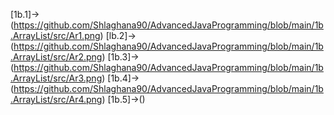 [1b.1]->(https://github.com/Shlaghana90/AdvancedJavaProgramming/blob/main/1b.ArrayList/src/Ar1.png)
[lb.2]->(https://github.com/Shlaghana90/AdvancedJavaProgramming/blob/main/1b.ArrayList/src/Ar2.png)
[1b.3]->(https://github.com/Shlaghana90/AdvancedJavaProgramming/blob/main/1b.ArrayList/src/Ar3.png)
[1b.4]->(https://github.com/Shlaghana90/AdvancedJavaProgramming/blob/main/1b.ArrayList/src/Ar4.png)
[1b.5]->()

